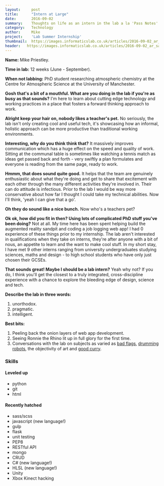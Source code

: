 ```yaml
---
layout:     post
title:      "Intern at Large"
date:       2016-09-02
summary:    Thoughts on life as an intern in the lab a la 'Pass Notes'
category:   Technology
author:     Mike
project:    'Lab Summer Internship'
thumbnail:  https://images.informaticslab.co.uk/articles/2016-09-02_ar_sandpit/IMG_1420.JPG
header:   https://images.informaticslab.co.uk/articles/2016-09-02_ar_sandpit/IMG_1420.JPG
---
```


**Name:** Mike Priestley.

**Time in lab:** 12 weeks (June - September).

**When not labbing:** PhD student researching atmospheric chemistry at the Centre for Atmospheric Science at the University of Manchester.

**Gosh that's a bit of a mouthful. What are you doing in the lab if you're as busy as that sounds?** I'm here to learn about cutting edge technology and working practices in a place that fosters a forward thinking approach to work.

**Alright keep your hair on, nobody likes a teacher's pet.** No seriously, the lab isn't only creating cool and useful tech, it's showcasing how an informal, holistic approach can be more productive than traditional working environments.

**Interesting, why do you think think that?** It massively improves communication which has a huge effect on the speed and quality of work. Sitting at the communal table is sometimes like watching a tennis match as ideas get passed back and forth - very swiftly a plan formulates and everyone is reading from the same page, ready to work.

**Hmmm, that does sound quite good.** It helps that the team are genuinely enthusiastic about what they're doing and get to share that excitement with each other through the many different activities they're involved in. Their can do attitude is infectious. Prior to the lab I would be way more conservative about how far I thought I could take my technical abilities. Now I'll think, 'yeah I can give that a go'.

**Oh they do sound like a nice bunch.** Now who's a teachers pet?

**Ok ok, how did you fit in then? Using lots of complicated PhD stuff you've been doing?** Not at all. My time here has been spent helping build the augmented reality sandpit and coding a job logging web app! I had 0 experience of these things prior to my internship. The lab aren't interested in qualifications when they take on interns, they're after anyone with a bit of nous, an appetite to learn and the want to make cool stuff. In my short stay, I have met 9 other interns ranging from university undergraduates studying sciences, maths and design - to high school students who have only just chosen their GCSEs.

**That sounds great! Maybe I should be a lab intern?** Yeah why not? If you do, I think you'll get the closest to a truly integrated, cross-discipline experience with a chance to explore the bleeding edge of design, science and tech.

**Describe the lab in three words:**
1. unorthodox.
2. pragmatic.
3. intelligent.

**Best bits:**
1. Peeling back the onion layers of web app development.
2. Seeing Ronnie the Rhino lit up in full glory for the first time.
3. Conversations with the lab on subjects as varied as [bad flags](https://www.youtube.com/watch?v=pnv5iKB2hl4&feature=youtu.be), [drumming robots](https://www.youtube.com/watch?v=SCbBUH9vWV0), the objectivity of art and [good curry](https://www.tripadvisor.co.uk/Restaurant_Review-g187069-d732222-Reviews-This_That-Manchester_Greater_Manchester_England.html).

### Skills

#### **Leveled up**
* python
* git
* html

#### **Recently hatched**
* sass/scss
* javascript (new language!)
* gulp
* flask
* unit testing
* PEP8
* RESTful API
* mongo
* CRUD
* C# (new language!)
* HLSL (new language!)
* Unity
* Xbox Kinect hacking
